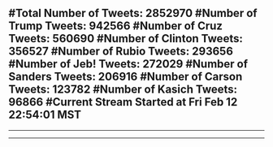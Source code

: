 #Total Number of Tweets: 2852970 
#Number of Trump Tweets: 942566
#Number of Cruz Tweets: 560690
#Number of Clinton Tweets: 356527
#Number of Rubio Tweets: 293656
#Number of Jeb! Tweets: 272029
#Number of Sanders Tweets: 206916
#Number of Carson Tweets: 123782
#Number of Kasich Tweets: 96866
#Current Stream Started at Fri Feb 12 22:54:01 MST
---
---
---
